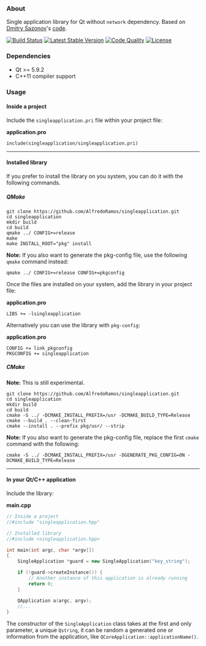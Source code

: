 ### About

Single application library for Qt without `network` dependency. Based on [Dmitry Sazonov](https://stackoverflow.com/users/1035613/dmitry-sazonov)'s [code](https://stackoverflow.com/a/28172162).

[![Build Status](https://img.shields.io/github/workflow/status/AlfredoRamos/singleapplication/CI?style=flat-square)](https://github.com/AlfredoRamos/singleapplication/actions)
[![Latest Stable Version](https://img.shields.io/github/tag/AlfredoRamos/singleapplication.svg?style=flat-square&label=stable)](https://github.com/AlfredoRamos/singleapplication/releases)
[![Code Quality](https://img.shields.io/codacy/grade/25787416f2ae418c8bbb3dc004789f40.svg?style=flat-square)](https://app.codacy.com/manual/AlfredoRamos/singleapplication/dashboard)
[![License](https://img.shields.io/github/license/AlfredoRamos/singleapplication.svg?style=flat-square)](https://raw.githubusercontent.com/AlfredoRamos/singleapplication/master/LICENSE)

### Dependencies

- Qt >= 5.9.2
- C++11 compiler support

### Usage

#### Inside a project

Include the `singleapplication.pri` file within your project file:

**application.pro**
```qmake
include(singleapplication/singleapplication.pri)
```
___

#### Installed library

If you prefer to install the library on you system, you can do it with the following commands.

##### QMake

```shell
git clone https://github.com/AlfredoRamos/singleapplication.git
cd singleapplication
mkdir build
cd build
qmake ../ CONFIG+=release
make
make INSTALL_ROOT="pkg" install
```

**Note:** If you also want to generate the pkg-config file, use the following `qmake` command instead:

```shell
qmake ../ CONFIG+=release CONFIG+=pkgconfig
```

Once the files are installed on your system, add the library in your project file:

**application.pro**
```qmake
LIBS += -lsingleapplication
```

Alternatively you can use the library with `pkg-config`:

**application.pro**
```qmake
CONFIG += link_pkgconfig
PKGCONFIG += singleapplication
```

##### CMake

**Note:** This is still experimental.

```
git clone https://github.com/AlfredoRamos/singleapplication.git
cd singleapplication
mkdir build
cd build
cmake -S ../ -DCMAKE_INSTALL_PREFIX=/usr -DCMAKE_BUILD_TYPE=Release
cmake --build . --clean-first
cmake --install . --prefix pkg/usr/ --strip
```

**Note:** If you also want to generate the pkg-config file, replace the first `cmake` command with the following:

```shell
cmake -S ../ -DCMAKE_INSTALL_PREFIX=/usr -DGENERATE_PKG_CONFIG=ON -DCMAKE_BUILD_TYPE=Release
```

___

#### In your Qt/C++ application

Include the library:

**main.cpp**
```cpp
// Inside a project
//#include "singleapplication.hpp"

// Installed library
//#include <singleapplication.hpp>

int main(int argc, char *argv[])
{
	SingleApplication *guard = new SingleApplication("key_string");

	if (!guard->createInstance()) {
		// Another instance of this application is already running
		return 0;
	}

	QApplication a(argc, argv);
	//...
}
```

The constructor of the `SingleApplication` class takes at the first and only parameter, a unique `Qstring`, it can be random a generated one or information from the application, like `QCoreApplication::applicationName()`.
